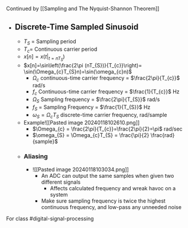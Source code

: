 Continued by [[Sampling and The Nyquist-Shannon Theorem]]
- ## Discrete-Time Sampled Sinusoid
	- $T_{S}$ = Sampling period
	- $T_{c} =$ Continuous carrier period
	- $x[n]=x(t|_{t=nT_{S}})$
	- $x[n]=\sin\left(\frac{2\pi (nT_{S})}{T_{c}}\right)= \sin(\Omega_{c}T_{S}n)=\sin(\omega_{c}n)$
		- $\Omega_{c}$ continuous-time carrier frequency = $\frac{2\pi}{T_{c}}$ rad/s
		- $f_{c}$ Continuous-time carrier frequency = $\frac{1}{T_{c}}$ Hz
		- $\Omega_{S}$ Sampling frequency = $\frac{2\pi}{T_{S}}$ rad/s
		- $f_{S}$ = Sampling Frequency  = $\frac{1}{T_{S}}$ Hz
		- $\omega_{S}=\Omega_{c}T_{S}$ discrete-time carrier frequency, rad/sample 
	- Example![[Pasted image 20240118102610.png]]
		- $\Omega_{c} = \frac{2\pi}{T_{c}}=\frac{2\pi}{2}=\pi$ rad/sec
		- $\omega_{S} = \Omega_{c}T_{S} = \frac{\pi}{2} \frac{rad}{sample}$
	- ### Aliasing
		- ![[Pasted image 20240118103034.png]]
			- An ADC can output the same samples when given two different signals
				- Affects calculated frequency and wreak havoc on a system
			- Make sure sampling frequency is twice the highest continuous frequency, and low-pass any unneeded noise

For class #digital-signal-processing